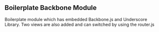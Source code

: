 ## Boilerplate Backbone Module

Boilerplate module which has embedded Backbone.js and Underscore Library. Two views are also added and can switched by using the router.js


